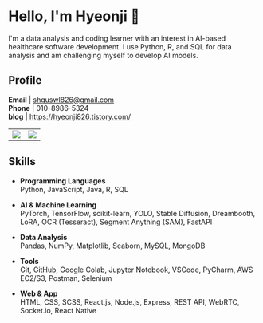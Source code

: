 # Hello, I'm Hyeonji 👋

I'm a data analysis and coding learner with an interest in AI-based healthcare software development. I use Python, R, and SQL for data analysis and am challenging myself to develop AI models.

## Profile
**Email** | shguswl826@gmail.com <br />
**Phone** | 010-8986-5324 <br />
**blog** | https://hyeonji826.tistory.com/

<table>
  <tr>
    <td>
      <img src="https://github-readme-stats.vercel.app/api?username=hyeonji826&show_icons=true&theme=transparent" />
    </td>
    <td>
      <img src="https://github-readme-stats.vercel.app/api/top-langs/?username=hyeonji826&layout=donut" />
    </td>
  </tr>
</table>

## Skills

- **Programming Languages**  
  Python, JavaScript, Java, R, SQL

- **AI & Machine Learning**  
  PyTorch, TensorFlow, scikit-learn, YOLO, Stable Diffusion, Dreambooth, LoRA, OCR (Tesseract), Segment Anything (SAM), FastAPI

- **Data Analysis**  
  Pandas, NumPy, Matplotlib, Seaborn, MySQL, MongoDB

- **Tools**  
  Git, GitHub, Google Colab, Jupyter Notebook, VSCode, PyCharm, AWS EC2/S3, Postman, Selenium

- **Web & App**  
  HTML, CSS, SCSS, React.js, Node.js, Express, REST API, WebRTC, Socket.io, React Native
